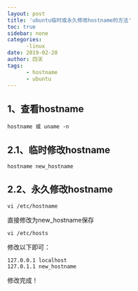 ```yaml
---
layout: post
title: 'ubuntu临时或永久修改hostname的方法'
toc: true
sidebar: none
categories:
      -linux
date: 2019-02-20
author: 四天
tags: 
      - hostname
      - ubuntu 
---
```


## 1、查看hostname ##
<pre><code class="language-css">hostname 或 uname -n</code></pre>
## 2.1、临时修改hostname ##
<pre><code class="language-css">hostname new_hostname</code></pre>
## 2.2、永久修改hostname ##
<pre><code class="language-css">vi /etc/hostname</code></pre>
直接修改为new_hostname保存
<pre><code class="language-css">vi /etc/hosts</code></pre>
修改以下即可：  
<pre><code class="language-css">127.0.0.1 localhost  
127.0.1.1 new_hostname</code></pre>
修改完成！